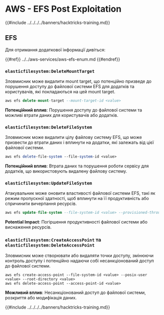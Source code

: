 # AWS - EFS Post Exploitation

{{#include ../../../../banners/hacktricks-training.md}}

## EFS

Для отримання додаткової інформації дивіться:

{{#ref}}
../../aws-services/aws-efs-enum.md
{{#endref}}

### `elasticfilesystem:DeleteMountTarget`

Зловмисник може видалити mount target, що потенційно призведе до порушення доступу до файлової системи EFS для додатків та користувачів, які покладаються на цей mount target.
```sql
aws efs delete-mount-target --mount-target-id <value>
```
**Потенційний вплив**: Порушення доступу до файлової системи та можливі втрати даних для користувачів або додатків.

### `elasticfilesystem:DeleteFileSystem`

Зловмисник може видалити цілу файлову систему EFS, що може призвести до втрати даних і вплинути на додатки, які залежать від цієї файлової системи.
```perl
aws efs delete-file-system --file-system-id <value>
```
**Потенційний вплив**: Втрата даних та порушення роботи сервісу для додатків, що використовують видалену файлову систему.

### `elasticfilesystem:UpdateFileSystem`

Атакувальник може оновити властивості файлової системи EFS, такі як режим пропускної здатності, щоб вплинути на її продуктивність або спричинити вичерпання ресурсів.
```sql
aws efs update-file-system --file-system-id <value> --provisioned-throughput-in-mibps <value>
```
**Potential Impact**: Погіршення продуктивності файлової системи або виснаження ресурсів.

### `elasticfilesystem:CreateAccessPoint` та `elasticfilesystem:DeleteAccessPoint`

Зловмисник може створювати або видаляти точки доступу, змінюючи контроль доступу і потенційно надаючи собі несанкціонований доступ до файлової системи.
```arduino
aws efs create-access-point --file-system-id <value> --posix-user <value> --root-directory <value>
aws efs delete-access-point --access-point-id <value>
```
**Можливий вплив**: Несанкціонований доступ до файлової системи, розкриття або модифікація даних.

{{#include ../../../../banners/hacktricks-training.md}}
